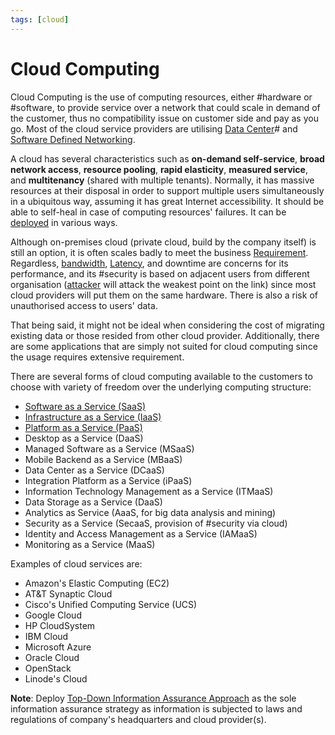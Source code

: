 ```yaml
---
tags: [cloud]
---
```


# Cloud Computing

Cloud Computing is the use of computing resources, either #hardware or
#software, to provide service over a network that could scale in demand of the
customer, thus no compatibility issue on customer side and pay as you go. Most
of the cloud service providers are utilising [Data Center](202210012205.md)# and
[Software Defined Networking](202110201128.md). 

A cloud has several characteristics such as **on-demand self-service**, **broad
network access**, **resource pooling**, **rapid elasticity**, **measured
service**, and **multitenancy** (shared with multiple tenants). Normally, it has
massive resources at their disposal in order to support multiple users
simultaneously in a ubiquitous way, assuming it has great Internet
accessibility. It should be able to self-heal in case of computing resources'
failures. It can be [deployed](202310311829.md) in various ways.

Although on-premises cloud (private cloud, build by the company itself) is still
an option, it is often scales badly to meet the business
[Requirement](202303251303.md). Regardless, [bandwidth](202304191208.md),
[Latency](202304111955.md), and downtime are concerns for its performance, and
its #security is based on adjacent users from different organisation
([attacker](202301021642.md) will attack the weakest point on the link) since
most cloud providers will put them on the same hardware. There is also a risk of
unauthorised access to users' data.

That being said, it might not be ideal when considering the cost of migrating
existing data or those resided from other cloud provider. Additionally, there
are some applications that are simply not suited for cloud computing since the
usage requires extensive requirement.

There are several forms of cloud computing available to the customers to choose
with variety of freedom over the underlying computing structure:
- [Software as a Service (SaaS)](202304161334.md)
- [Infrastructure as a Service (IaaS)](202310311819.md)
- [Platform as a Service (PaaS)](202310311815.md)
- Desktop as a Service (DaaS)
- Managed Software as a Service (MSaaS)
- Mobile Backend as a Service (MBaaS)
- Data Center as a Service (DCaaS)
- Integration Platform as a Service (iPaaS)
- Information Technology Management as a Service (ITMaaS)
- Data Storage as a Service (DaaS)
- Analytics as Service (AaaS, for big data analysis and mining)
- Security as a Service (SecaaS, provision of #security via cloud)
- Identity and Access Management as a Service (IAMaaS)
- Monitoring as a Service (MaaS)

Examples of cloud services are:
- Amazon's Elastic Computing (EC2)
- AT&T Synaptic Cloud
- Cisco's Unified Computing Service (UCS)
- Google Cloud
- HP CloudSystem
- IBM Cloud
- Microsoft Azure
- Oracle Cloud
- OpenStack
- Linode's Cloud

**Note**: Deploy [Top-Down Information Assurance Approach](202408231520.md) as
the sole information assurance strategy as information is subjected to laws and
regulations of company's headquarters and cloud provider(s).
